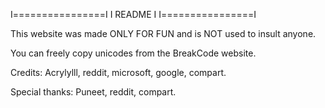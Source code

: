 Ⅰ================Ⅰ
Ⅰ     README     Ⅰ
Ⅰ================Ⅰ

This website was made ONLY FOR FUN and is NOT used to insult anyone.

You can freely copy unicodes from the BreakCode website.

Credits:
Acrylylll, reddit, microsoft, google, compart.

Special thanks:
Puneet, reddit, compart.
